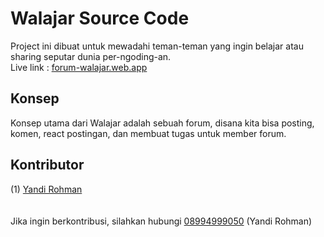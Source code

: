 # Walajar Source Code
Project ini dibuat untuk mewadahi teman-teman yang ingin belajar atau sharing seputar dunia per-ngoding-an.<br>
Live link : [forum-walajar.web.app](https://forum-walajar.web.app)

## Konsep
Konsep utama dari Walajar adalah sebuah forum, disana kita bisa posting, komen, react postingan, dan membuat tugas untuk member forum.

## Kontributor

(1) [Yandi Rohman](https://github.com/yandyrohman)<br/>
<br/>
<br/>
Jika ingin berkontribusi, silahkan hubungi [08994999050](https://wa.me/628994999050) (Yandi Rohman)

